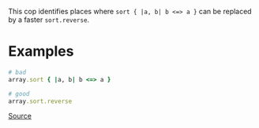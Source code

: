 
This cop identifies places where `sort { |a, b| b <=> a }`
can be replaced by a faster `sort.reverse`.

# Examples

```ruby
# bad
array.sort { |a, b| b <=> a }

# good
array.sort.reverse
```

[Source](http://www.rubydoc.info/gems/rubocop/RuboCop/Cop/Performance/SortReverse)